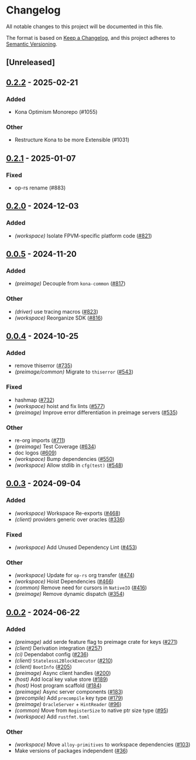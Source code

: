 # Changelog
All notable changes to this project will be documented in this file.

The format is based on [Keep a Changelog](https://keepachangelog.com/en/1.0.0/),
and this project adheres to [Semantic Versioning](https://semver.org/spec/v2.0.0.html).

## [Unreleased]

## [0.2.2](https://github.com/op-rs/kona/compare/kona-preimage-v0.2.1...kona-preimage-v0.2.2) - 2025-02-21

### Added

- Kona Optimism Monorepo (#1055)

### Other

- Restructure Kona to be more Extensible (#1031)

## [0.2.1](https://github.com/op-rs/kona/compare/kona-preimage-v0.2.0...kona-preimage-v0.2.1) - 2025-01-07

### Fixed

- op-rs rename (#883)

## [0.2.0](https://github.com/op-rs/kona/compare/kona-preimage-v0.1.0...kona-preimage-v0.2.0) - 2024-12-03

### Added

- *(workspace)* Isolate FPVM-specific platform code ([#821](https://github.com/op-rs/kona/pull/821))

## [0.0.5](https://github.com/op-rs/kona/compare/kona-preimage-v0.0.4...kona-preimage-v0.0.5) - 2024-11-20

### Added

- *(preimage)* Decouple from `kona-common` ([#817](https://github.com/op-rs/kona/pull/817))

### Other

- *(driver)* use tracing macros ([#823](https://github.com/op-rs/kona/pull/823))
- *(workspace)* Reorganize SDK ([#816](https://github.com/op-rs/kona/pull/816))

## [0.0.4](https://github.com/op-rs/kona/compare/kona-preimage-v0.0.3...kona-preimage-v0.0.4) - 2024-10-25

### Added

- remove thiserror ([#735](https://github.com/op-rs/kona/pull/735))
- *(preimage/common)* Migrate to `thiserror` ([#543](https://github.com/op-rs/kona/pull/543))

### Fixed

- hashmap ([#732](https://github.com/op-rs/kona/pull/732))
- *(workspace)* hoist and fix lints ([#577](https://github.com/op-rs/kona/pull/577))
- *(preimage)* Improve error differentiation in preimage servers ([#535](https://github.com/op-rs/kona/pull/535))

### Other

- re-org imports ([#711](https://github.com/op-rs/kona/pull/711))
- *(preimage)* Test Coverage ([#634](https://github.com/op-rs/kona/pull/634))
- doc logos ([#609](https://github.com/op-rs/kona/pull/609))
- *(workspace)* Bump dependencies ([#550](https://github.com/op-rs/kona/pull/550))
- *(workspace)* Allow stdlib in `cfg(test)` ([#548](https://github.com/op-rs/kona/pull/548))

## [0.0.3](https://github.com/op-rs/kona/compare/kona-preimage-v0.0.2...kona-preimage-v0.0.3) - 2024-09-04

### Added
- *(workspace)* Workspace Re-exports ([#468](https://github.com/op-rs/kona/pull/468))
- *(client)* providers generic over oracles ([#336](https://github.com/op-rs/kona/pull/336))

### Fixed
- *(workspace)* Add Unused Dependency Lint ([#453](https://github.com/op-rs/kona/pull/453))

### Other
- *(workspace)* Update for `op-rs` org transfer ([#474](https://github.com/op-rs/kona/pull/474))
- *(workspace)* Hoist Dependencies ([#466](https://github.com/op-rs/kona/pull/466))
- *(common)* Remove need for cursors in `NativeIO` ([#416](https://github.com/op-rs/kona/pull/416))
- *(preimage)* Remove dynamic dispatch ([#354](https://github.com/op-rs/kona/pull/354))

## [0.0.2](https://github.com/op-rs/kona/compare/kona-preimage-v0.0.1...kona-preimage-v0.0.2) - 2024-06-22

### Added
- *(preimage)* add serde feature flag to preimage crate for keys ([#271](https://github.com/op-rs/kona/pull/271))
- *(client)* Derivation integration ([#257](https://github.com/op-rs/kona/pull/257))
- *(ci)* Dependabot config ([#236](https://github.com/op-rs/kona/pull/236))
- *(client)* `StatelessL2BlockExecutor` ([#210](https://github.com/op-rs/kona/pull/210))
- *(client)* `BootInfo` ([#205](https://github.com/op-rs/kona/pull/205))
- *(preimage)* Async client handles ([#200](https://github.com/op-rs/kona/pull/200))
- *(host)* Add local key value store ([#189](https://github.com/op-rs/kona/pull/189))
- *(host)* Host program scaffold ([#184](https://github.com/op-rs/kona/pull/184))
- *(preimage)* Async server components ([#183](https://github.com/op-rs/kona/pull/183))
- *(precompile)* Add `precompile` key type ([#179](https://github.com/op-rs/kona/pull/179))
- *(preimage)* `OracleServer` + `HintReader` ([#96](https://github.com/op-rs/kona/pull/96))
- *(common)* Move from `RegisterSize` to native ptr size type ([#95](https://github.com/op-rs/kona/pull/95))
- *(workspace)* Add `rustfmt.toml`

### Other
- *(workspace)* Move `alloy-primitives` to workspace dependencies ([#103](https://github.com/op-rs/kona/pull/103))
- Make versions of packages independent ([#36](https://github.com/op-rs/kona/pull/36))

